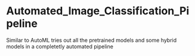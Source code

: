 # Automated_Image_Classification_Pipeline
Similar to AutoML tries out all the pretrained models and some hybrid models in a completetly automated pipeline
